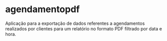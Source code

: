# agendamentopdf

Aplicação para a exportação de dados referentes a agendamentos realizados por clientes para um relatório no formato PDF filtrado por data e hora.
